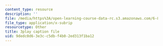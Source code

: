 ```yaml
---
content_type: resource
description: ''
file: /media/https%3A/open-learning-course-data-rc.s3.amazonaws.com/6-849-geometric-folding-algorithms-linkages-origami-polyhedra-fall-2012/9dedc0d63e3cc5dbf4b02ed313f1ba12_ShvQYLXCjos.srt
file_type: application/x-subrip
resourcetype: Other
title: 3play caption file
uid: 9dedc0d6-3e3c-c5db-f4b0-2ed313f1ba12
---
```

